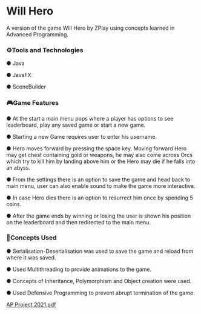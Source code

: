# Will Hero
A version of the game Will Hero by ZPlay using concepts learned in Advanced Programming.

### ⚙️Tools and Technologies
● Java

● JavaFX

● SceneBuilder


### 🎮Game Features

● At the start a main menu pops where a player has options to see leaderboard, play any saved game or start a new game.

● Starting a new Game requires user to enter his username.

● Hero moves forward by pressing the space key. Moving forward Hero may get chest containing gold or weapons, he may also come across Orcs which try to kill him by landing above
  him or the Hero may die if he falls into an abyss.
  
● From the settings there is an option to save the game and head back to main menu, user can also enable sound to make the game more interactive.
  
● In case Hero dies there is an option to resurrect him once by spending 5 coins.

● After the game ends by winning or losing the user is shown his position on the leaderboard and then redirected to the main menu.


### 🧠Concepts Used
● Serialisation-Deserialisation was used to save the game and reload from where it was saved.

● Used Multithreading to provide animations to the game.

● Concepts of Inheritance, Polymorphism and Object creation were used.

● Used Defensive Programming to prevent abrupt termination of the game.


[AP Project 2021.pdf](https://github.com/Aditya-Aryan-Sharma/AP_project/files/8943113/AP.Project.2021.pdf)
